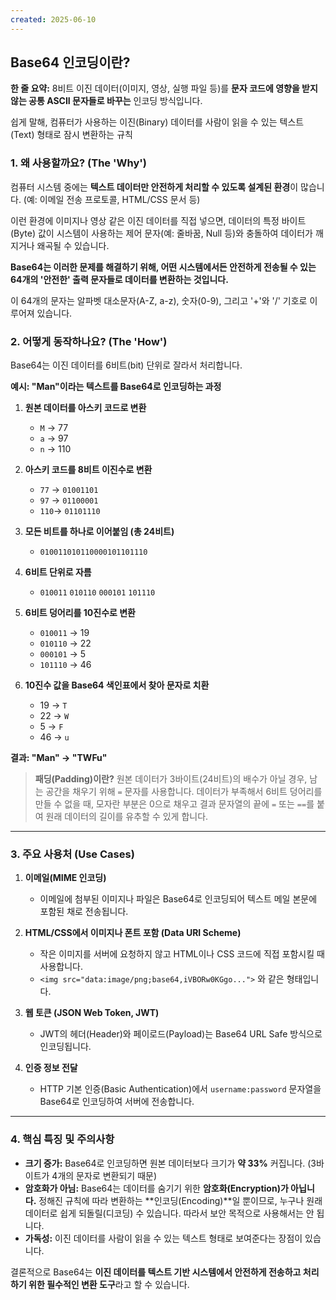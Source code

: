 ```yaml
---
created: 2025-06-10
---
```

## Base64 인코딩이란?

**한 줄 요약:** 8비트 이진 데이터(이미지, 영상, 실행 파일 등)를 **문자 코드에 영향을 받지 않는 공통 ASCII 문자들로 바꾸는** 인코딩 방식입니다.

쉽게 말해, 컴퓨터가 사용하는 이진(Binary) 데이터를 사람이 읽을 수 있는 텍스트(Text) 형태로 잠시 변환하는 규칙

### 1. 왜 사용할까요? (The 'Why')

컴퓨터 시스템 중에는 **텍스트 데이터만 안전하게 처리할 수 있도록 설계된 환경**이 많습니다. (예: 이메일 전송 프로토콜, HTML/CSS 문서 등)

이런 환경에 이미지나 영상 같은 이진 데이터를 직접 넣으면, 데이터의 특정 바이트(Byte) 값이 시스템이 사용하는 제어 문자(예: 줄바꿈, Null 등)와 충돌하여 데이터가 깨지거나 왜곡될 수 있습니다.

**Base64는 이러한 문제를 해결하기 위해, 어떤 시스템에서든 안전하게 전송될 수 있는 64개의 '안전한' 출력 문자들로 데이터를 변환하는 것입니다.**

이 64개의 문자는 알파벳 대소문자(A-Z, a-z), 숫자(0-9), 그리고 '+'와 '/' 기호로 이루어져 있습니다.

### 2. 어떻게 동작하나요? (The 'How')

Base64는 이진 데이터를 6비트(bit) 단위로 잘라서 처리합니다.

**예시: "Man"이라는 텍스트를 Base64로 인코딩하는 과정**

1.  **원본 데이터를 아스키 코드로 변환**
    *   `M` → 77
    *   `a` → 97
    *   `n` → 110

2.  **아스키 코드를 8비트 이진수로 변환**
    *   `77` → `01001101`
    *   `97` → `01100001`
    *   `110`→ `01101110`

3.  **모든 비트를 하나로 이어붙임 (총 24비트)**
    *   `010011010110000101101110`

4.  **6비트 단위로 자름**
    *   `010011` `010110` `000101` `101110`

5.  **6비트 덩어리를 10진수로 변환**
    *   `010011` → 19
    *   `010110` → 22
    *   `000101` → 5
    *   `101110` → 46

6.  **10진수 값을 Base64 색인표에서 찾아 문자로 치환**
    *   19 → `T`
    *   22 → `W`
    *   5  → `F`
    *   46 → `u`

**결과: "Man" → "TWFu"**

> **패딩(Padding)이란?**
> 원본 데이터가 3바이트(24비트)의 배수가 아닐 경우, 남는 공간을 채우기 위해 `=` 문자를 사용합니다. 데이터가 부족해서 6비트 덩어리를 만들 수 없을 때, 모자란 부분은 0으로 채우고 결과 문자열의 끝에 `=` 또는 `==`를 붙여 원래 데이터의 길이를 유추할 수 있게 합니다.

---

### 3. 주요 사용처 (Use Cases)

1.  **이메일(MIME 인코딩)**
    *   이메일에 첨부된 이미지나 파일은 Base64로 인코딩되어 텍스트 메일 본문에 포함된 채로 전송됩니다.

2.  **HTML/CSS에서 이미지나 폰트 포함 (Data URI Scheme)**
    *   작은 이미지를 서버에 요청하지 않고 HTML이나 CSS 코드에 직접 포함시킬 때 사용합니다.
    *   `<img src="data:image/png;base64,iVBORw0KGgo...">` 와 같은 형태입니다.

3.  **웹 토큰 (JSON Web Token, JWT)**
    *   JWT의 헤더(Header)와 페이로드(Payload)는 Base64 URL Safe 방식으로 인코딩됩니다.

4.  **인증 정보 전달**
    *   HTTP 기본 인증(Basic Authentication)에서 `username:password` 문자열을 Base64로 인코딩하여 서버에 전송합니다.

---

### 4. 핵심 특징 및 주의사항

*   **크기 증가:** Base64로 인코딩하면 원본 데이터보다 크기가 **약 33%** 커집니다. (3바이트가 4개의 문자로 변환되기 때문)
*   **암호화가 아님:** Base64는 데이터를 숨기기 위한 **암호화(Encryption)가 아닙니다.** 정해진 규칙에 따라 변환하는 **인코딩(Encoding)**일 뿐이므로, 누구나 원래 데이터로 쉽게 되돌릴(디코딩) 수 있습니다. 따라서 보안 목적으로 사용해서는 안 됩니다.
*   **가독성:** 이진 데이터를 사람이 읽을 수 있는 텍스트 형태로 보여준다는 장점이 있습니다.

결론적으로 Base64는 **이진 데이터를 텍스트 기반 시스템에서 안전하게 전송하고 처리하기 위한 필수적인 변환 도구**라고 할 수 있습니다.